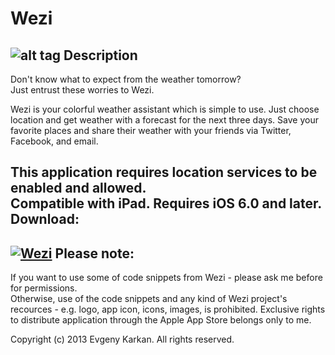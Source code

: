 Wezi
====
![alt tag](https://raw.github.com/EvgenyKarkan/Wezi/master/Wezi/Resourses/Images/app_icons/gitHubIcon.png)
Description
-----------
Don't know what to expect from the weather tomorrow?  
Just entrust these worries to Wezi.

Wezi is your colorful weather assistant which is simple to use. 
Just choose location and get weather with a forecast for the next three days. 
Save your favorite places and share their weather with your friends via Twitter, Facebook, and email. 

This application requires location services to be enabled and allowed.  
Compatible with iPad. Requires iOS 6.0 and later.
Download:
--------
[![Wezi](https://raw.github.com/EvgenyKarkan/Wezi/master/Wezi/Resourses/Images/Download_on_the_App_Store_Badge_US-UK_135x40.png)](https://itunes.apple.com/us/app/wezi/id701115901?mt=8 "Wezi") 
Please note:
-----------
If you want to use some of code snippets from Wezi - please ask me before for permissions.   
Otherwise, use of the code snippets and any kind of Wezi project's recources - e.g. logo, app icon, icons, images, is prohibited.
Exclusive rights to distribute application through the Apple App Store belongs only to me. 

Copyright (c) 2013 Evgeny Karkan. All rights reserved.


